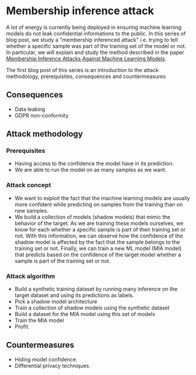 # Membership inference attack

A lot of energy is currently being deployed in ensuring machine
learning models do not leak confidential informations to the public.
In this series of blog post, we study a "membership inferenced attack"
i.e. trying to tell whether a specific sample was part of the training
set of the model or not. In particular, we will explain and study the
method described in the paper [Membership Inference Attacks Against
Machine Learning Models](https://www.cs.cornell.edu/~shmat/shmat_oak17.pdf).

The first blog post of this series is an introduction to the
attack methodology, prerequisites, consequences and countermeasures

## Consequences

- Data leaking
- GDPR non-conformity

## Attack methodology

### Prerequisites

- Having access to the confidence the model have in its prediction.
- We are able to run the model on as many samples as we want.

### Attack concept

- We want to exploit the fact that the machine learning models are
  usually more confident while predicting on samples from the training
  than on new samples.
- We build a collection of models (shadow models) that mimic the
  behavior of the target. As we are training these models ourselves,
  we know for each whether a specific sample is part of their training
  set or not. With this information, we can observe how the confidence
  of the shadow model is affected by the fact that the sample belongs
  to the training set or not. Finally, we can train a new ML model
  (MIA model) that predicts based on the confidence of the target
  model whether a sample is part of the training set or not.

### Attack algorithm

- Build a synthetic training dataset by running many inference on the
  target dataset and using its predictions as labels.
- Pick a shadow model architecture
- Train a collection of shadow models using the synthetic dataset
- Build a dataset for the MIA model using this set of models
- Train the MIA model
- Profit.

## Countermeasures

- Hiding model confidence.
- Differential privacy techniques.
